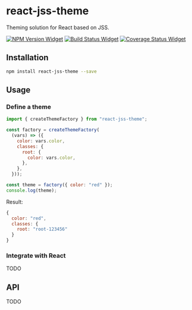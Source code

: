 # react-jss-theme

Theming solution for React based on JSS.

[![NPM Version Widget]][npm version]
[![Build Status Widget]][build status]
[![Coverage Status Widget]][coverage status]

## Installation

```sh
npm install react-jss-theme --save
```

## Usage

### Define a theme

```javascript
import { createThemeFactory } from "react-jss-theme";

const factory = createThemeFactory(
  (vars) => ({
    color: vars.color,
    classes: {
      root: {
        color: vars.color,
      },
    },
  }));

const theme = factory({ color: "red" });
console.log(theme);
```

Result:
```javascript
{
  color: "red",
  classes: {
    root: "root-123456"
  }
}
```

### Integrate with React

TODO

## API

TODO

[npm version]: https://www.npmjs.com/package/react-jss-theme

[npm version widget]: https://img.shields.io/npm/v/react-jss-theme.svg?style=flat-square

[build status]: https://travis-ci.org/wikiwi/react-jss-theme

[build status widget]: https://img.shields.io/travis/wikiwi/react-jss-theme/master.svg?style=flat-square

[coverage status]: https://coveralls.io/github/wikiwi/react-jss-theme?branch=master

[coverage status widget]: https://img.shields.io/coveralls/wikiwi/react-jss-theme/master.svg?style=flat-square
